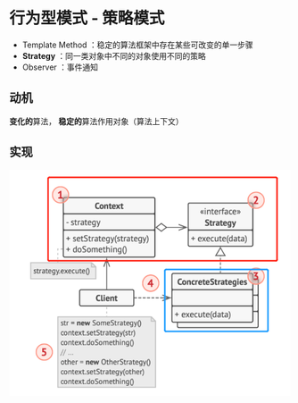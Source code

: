 # 行为型模式 - 策略模式
- Template Method ：稳定的算法框架中存在某些可改变的单一步骤
- **Strategy** ：同一类对象中不同的对象使用不同的策略
- Observer ：事件通知
## 动机
**变化的**算法， **稳定的**算法作用对象（算法上下文）
## 实现
![UML](pics/38_Strategy_UML.png)